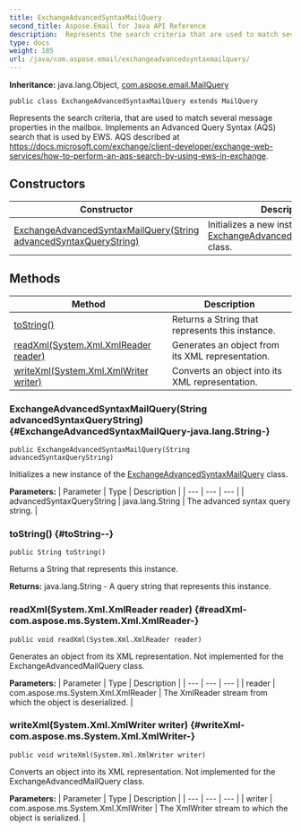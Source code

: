 ```yaml
---
title: ExchangeAdvancedSyntaxMailQuery
second_title: Aspose.Email for Java API Reference
description:  Represents the search criteria that are used to match several message properties in the mailbox.
type: docs
weight: 185
url: /java/com.aspose.email/exchangeadvancedsyntaxmailquery/
---
```

**Inheritance:**
java.lang.Object, [com.aspose.email.MailQuery](../../com.aspose.email/mailquery)
```
public class ExchangeAdvancedSyntaxMailQuery extends MailQuery
```

Represents the search criteria, that are used to match several message properties in the mailbox. Implements an Advanced Query Syntax (AQS) search that is used by EWS. AQS described at https://docs.microsoft.com/exchange/client-developer/exchange-web-services/how-to-perform-an-aqs-search-by-using-ews-in-exchange.
## Constructors

| Constructor | Description |
| --- | --- |
| [ExchangeAdvancedSyntaxMailQuery(String advancedSyntaxQueryString)](#ExchangeAdvancedSyntaxMailQuery-java.lang.String-) | Initializes a new instance of the [ExchangeAdvancedSyntaxMailQuery](../../com.aspose.email/exchangeadvancedsyntaxmailquery) class. |
## Methods

| Method | Description |
| --- | --- |
| [toString()](#toString--) | Returns a String that represents this instance. |
| [readXml(System.Xml.XmlReader reader)](#readXml-com.aspose.ms.System.Xml.XmlReader-) | Generates an object from its XML representation. |
| [writeXml(System.Xml.XmlWriter writer)](#writeXml-com.aspose.ms.System.Xml.XmlWriter-) | Converts an object into its XML representation. |
### ExchangeAdvancedSyntaxMailQuery(String advancedSyntaxQueryString) {#ExchangeAdvancedSyntaxMailQuery-java.lang.String-}
```
public ExchangeAdvancedSyntaxMailQuery(String advancedSyntaxQueryString)
```


Initializes a new instance of the [ExchangeAdvancedSyntaxMailQuery](../../com.aspose.email/exchangeadvancedsyntaxmailquery) class.

**Parameters:**
| Parameter | Type | Description |
| --- | --- | --- |
| advancedSyntaxQueryString | java.lang.String | The advanced syntax query string. |

### toString() {#toString--}
```
public String toString()
```


Returns a String that represents this instance.

**Returns:**
java.lang.String - A query string that represents this instance.
### readXml(System.Xml.XmlReader reader) {#readXml-com.aspose.ms.System.Xml.XmlReader-}
```
public void readXml(System.Xml.XmlReader reader)
```


Generates an object from its XML representation. Not implemented for the ExchangeAdvancedMailQuery class.

**Parameters:**
| Parameter | Type | Description |
| --- | --- | --- |
| reader | com.aspose.ms.System.Xml.XmlReader | The XmlReader stream from which the object is deserialized. |

### writeXml(System.Xml.XmlWriter writer) {#writeXml-com.aspose.ms.System.Xml.XmlWriter-}
```
public void writeXml(System.Xml.XmlWriter writer)
```


Converts an object into its XML representation. Not implemented for the ExchangeAdvancedMailQuery class.

**Parameters:**
| Parameter | Type | Description |
| --- | --- | --- |
| writer | com.aspose.ms.System.Xml.XmlWriter | The XmlWriter stream to which the object is serialized. |

